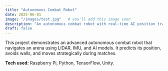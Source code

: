 ```yaml
---
title: "Autonomous Combat Robot"
date: 2025-06-01
image: "/images/test.jpg"   # you'll add this image soon
description: "An autonomous combat robot with real-time AI position tracking and LIDAR-based navigation."
draft: false
---
```


This project demonstrates an advanced autonomous combat robot that navigates an arena using LIDAR, IMU, and AI models.
It predicts its position, avoids walls, and moves strategically during matches. 

**Tech used:** Raspberry Pi, Python, TensorFlow, Unity.

